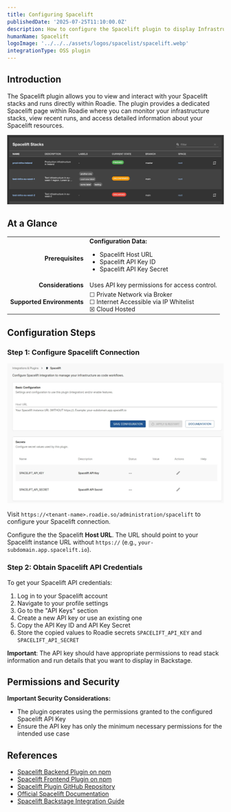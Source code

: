 ```yaml
---
title: Configuring Spacelift
publishedDate: '2025-07-25T11:10:00.0Z'
description: How to configure the Spacelift plugin to display Infrastructure-as-Code stacks and runs from Spacelift in Roadie.
humanName: Spacelift
logoImage: '../../../assets/logos/spacelist/spacelift.webp'
integrationType: OSS plugin
---
```


## Introduction

The Spacelift plugin allows you to view and interact with your Spacelift stacks and runs directly within Roadie. The plugin provides a dedicated Spacelift page within Roadie where you can monitor your infrastructure stacks, view recent runs, and access detailed information about your Spacelift resources.

![spacelift-page.webp](spacelift-page.webp)

## At a Glance

|                            |                                                                                                                            |
|---------------------------:|----------------------------------------------------------------------------------------------------------------------------|
|          **Prerequisites** | **Configuration Data:** <ul><li>Spacelift Host URL</li><li>Spacelift API Key ID</li><li>Spacelift API Key Secret</li></ul> |
|         **Considerations** | Uses API key permissions for access control.                                                                               |
| **Supported Environments** | ☐ Private Network via Broker <br /> ☐ Internet Accessible via IP Whitelist <br /> ☒ Cloud Hosted                           |


## Configuration Steps

### Step 1: Configure Spacelift Connection

![spacelift-config.webp](spacelift-config.webp)


Visit `https://<tenant-name>.roadie.so/administration/spacelift` to configure your Spacelift connection.

Configure the the Spacelift **Host URL**. The URL should point to your Spacelift instance URL without `https://` (e.g., `your-subdomain.app.spacelift.io`).


### Step 2: Obtain Spacelift API Credentials

To get your Spacelift API credentials:

1. Log in to your Spacelift account
2. Navigate to your profile settings
3. Go to the "API Keys" section
4. Create a new API key or use an existing one
5. Copy the API Key ID and API Key Secret
6. Store the copied values to Roadie secrets `SPACELIFT_API_KEY` and `SPACELIFT_API_SECRET`


**Important**: The API key should have appropriate permissions to read stack information and run details that you want to display in Backstage.

## Permissions and Security

**Important Security Considerations:**

- The plugin operates using the permissions granted to the configured Spacelift API Key
- Ensure the API key has only the minimum necessary permissions for the intended use case

## References

- [Spacelift Backend Plugin on npm](https://www.npmjs.com/package/@spacelift-io/backstage-integration-backend)
- [Spacelift Frontend Plugin on npm](https://www.npmjs.com/package/@spacelift-io/backstage-integration-frontend)
- [Spacelift Plugin GitHub Repository](https://github.com/spacelift-io/backstage-plugins)
- [Official Spacelift Documentation](https://docs.spacelift.io/)
- [Spacelift Backstage Integration Guide](https://docs.spacelift.io/integrations/external-integrations/backstage)